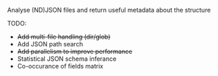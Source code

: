 Analyse (ND)JSON files and return useful metadata about the structure

TODO:
* ~~Add multi-file handling (dir/glob)~~
* Add JSON path search
* ~~Add parallelism to improve performance~~
* Statistical JSON schema inferance
* Co-occurance of fields matrix
